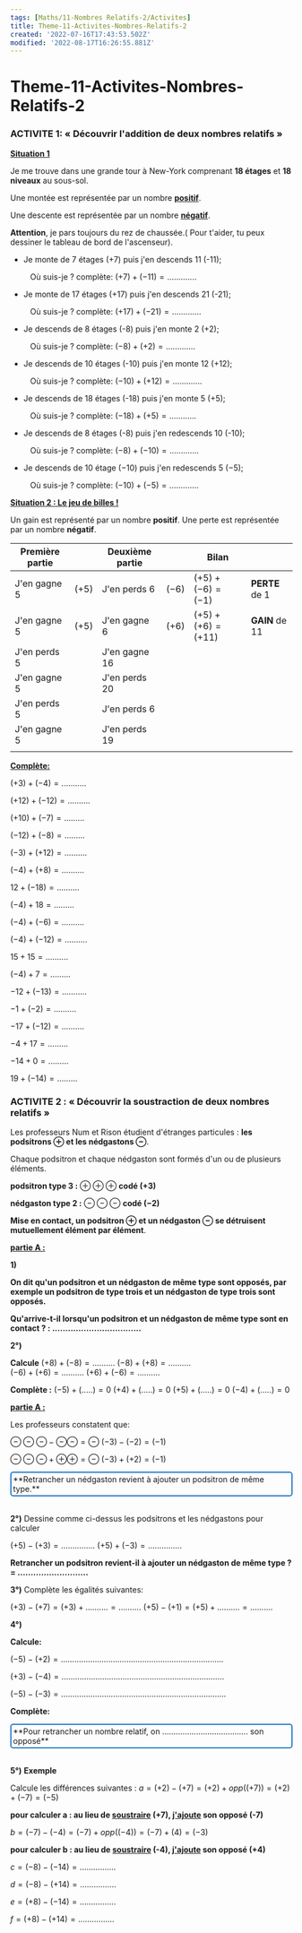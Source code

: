 ```yaml
---
tags: [Maths/11-Nombres Relatifs-2/Activites]
title: Theme-11-Activites-Nombres-Relatifs-2
created: '2022-07-16T17:43:53.502Z'
modified: '2022-08-17T16:26:55.881Z'
---
```


# Theme-11-Activites-Nombres-Relatifs-2


### ACTIVITE 1: « Découvrir l'addition de deux nombres relatifs »

<u>**Situation 1**</u>

Je me trouve dans une grande tour à New-York comprenant **18 étages** et **18 niveaux** au sous-sol.

Une montée est représentée par un nombre <u>**positif**</u>.

Une descente est représentée par un nombre <u>**négatif**</u>.

**Attention**, je pars toujours du rez de chaussée.( Pour t'aider, tu peux dessiner le tableau de bord de l\'ascenseur).

* Je monte de 7 étages (+7) puis j\'en descends 11 (-11); 

$~~~~~~~~$ Où suis-je ? complète: $(+7) + (-11) = .............$

* Je monte de 17 étages (+17) puis j\'en descends 21 (-21); 

$~~~~~~~~$ Où suis-je ? complète: $(+17) + (-21) = .............$

* Je descends de 8 étages (-8) puis j\'en monte 2 (+2); 

$~~~~~~~~$ Où suis-je ? complète: $(-8) + (+2) = .............$

* Je descends de 10 étages (-10) puis j\'en monte 12 (+12); 

$~~~~~~~~$ Où suis-je ? complète: $(-10) + (+12) = .............$

* Je descends de 18 étages (-18) puis j\'en monte 5 (+5); 

$~~~~~~~~$ Où suis-je ? complète: $(-18) + (+5) = ............$

* Je descends de 8 étages (-8) puis j\'en redescends 10 (-10); 

$~~~~~~~~$ Où suis-je ? complète: $(-8) + (-10) = .............$

* Je descends de 10 étage $(-10)$ puis j\'en redescends 5 $(-5)$; 

$~~~~~~~~$ Où suis-je ? complète: $(-10) + (-5) = .............$

<u>**Situation 2 : Le jeu de billes !**</u>

 
Un gain est représenté par un nombre **positif**. Une perte est représentée par un nombre **négatif**.


  
|**Première partie**  |     |**Deuxième partie**   |      |**Bilan**                  |                 |
|-----------------|-----|------------------|------|-----------------------|-----------------|
| J\'en gagne 5   |$(+5)$ |J\'en perds 6     | $(-6)$ | $(+5) + (-6) = (-1)$ | **PERTE** de $1$  |
| J\'en gagne 5   |$(+5)$ |J\'en gagne 6     | $(+6)$ | $(+5) + (+6) = (+11)$ |  **GAIN** de $11$ |
| J\'en perds 5   |     |J\'en gagne 16    |      |                       |                 |
| J\'en gagne 5   |     |J\'en perds 20     |      |                       |                 |
| J\'en perds 5   |     | J\'en perds 6     |      |                       |                 |
| J\'en gagne 5   |     | J\'en perds 19   |      |                       |                 |
|                 |     |                  |      |                       |                 |

<u>**Complète:**</u>

$(+3) + (-4) = ...........$

$(+12) + (-12) = ..........$

$(+10) + (-7) = .........$

$(-12) + (-8) = .........$

$(-3) + (+12) =..........$

$(-4) + (+8) = ..........$

$12 + (-18) = ..........$

$(-4) + 18 = .........$

$(-4) + (-6) = ..........$

$(-4) + (-12) = ..........$

$15 + 15 = ..........$

$(-4) + 7 = .........$

$-12 + (-13) = ...........$

$-1 + (-2) = ..........$

$-17 + (-12) = ..........$

$-4 + 17 = .........$

$-14 + 0 =.........$

$19 + (-14) =.........$


### ACTIVITE 2 : « Découvrir la soustraction de deux nombres relatifs »

Les professeurs Num et Rison étudient d\'étranges particules : **les podsitrons $\oplus$ et les nédgastons $\ominus$**.

Chaque podsitron et chaque nédgaston sont formés d\'un ou de plusieurs éléments.

**podsitron type 3 :**  $\oplus \oplus \oplus$ **codé $( + 3 )$**

**nédgaston type 2 :** $\ominus \ominus \ominus$ **codé $( -2 )$**

**Mise en contact, un podsitron $\oplus$ et un nédgaston $\ominus$ se détruisent mutuellement élément par élément**.

<u>**partie A :**</u>

 **1)** 

 **On dit qu\'un podsitron et un nédgaston de même type sont opposés, par exemple un podsitron de type trois et un nédgaston de type trois sont opposés.**

**Qu\'arrive-t-il lorsqu\'un podsitron et un nédgaston de même type sont en contact ? : ..................................**

**2°)** 

**Calcule**
$( + 8 ) + (− 8 ) = ..........$
$( - 8 ) + (+ 8 ) = ..........$    
$(−6 ) + ( + 6 ) = ..........$
$(+6 ) + ( - 6 ) = ..........$

**Complète :**
$(− 5 ) + ( ..... ) = 0$ 
$( + 4 ) + ( ..... ) = 0$
$(+ 5 ) + ( ..... ) = 0$ 
$( - 4 ) + ( ..... ) = 0$

<u>**partie A :**</u>

 Les professeurs constatent que:

$\ominus \ominus \ominus - \ominus \ominus = \ominus$
$(-3)-(-2)=(-1)$

$\ominus \ominus \ominus + \oplus \oplus = \ominus$
$(-3)+(+2)=(-1)$

<div style="border-radius: 5px; border: 2px solid#1c75c8; padding: 3px;">
<markdown>
**Retrancher un nédgaston revient à ajouter un podsitron de même type.**
</markdown>
</div><br>



**2°)** Dessine comme ci-dessus les podsitrons et les nédgastons pour calculer 

$( + 5 ) − ( + 3 ) =...............$
$( + 5 ) + (− 3 ) =...............$

**Retrancher un podsitron revient-il à ajouter un nédgaston de même type ? = ...........................**

**3°)** Complète les égalités suivantes:

$( + 3 ) − ( + 7 ) = ( + 3 ) + .......... = ..........$ 
$( + 5 ) − ( + 1 ) = ( + 5 ) + .......... = ..........$

**4°)** 

**Calcule:**

$(− 5 ) − ( + 2 ) = ........................................................................$

$( + 3 ) − (− 4 ) = ........................................................................$

$(− 5 ) − (− 3 ) = .........................................................................$

**Complète:** 

<div style="border-radius: 5px; border: 2px solid#1c75c8; padding: 3px;">
<markdown>
**Pour retrancher un nombre relatif, on ...................................... son opposé**
</markdown>
</div><br>

**5°)** **Exemple** 

Calcule les différences suivantes : 
$a =(+ 2) - (+ 7)= (+ 2) + opp( (+ 7)) = (+ 2) + (-7) = (-5)$

**pour calculer a : au lieu de <u>soustraire</u> (+7), <u>j'ajoute</u> son opposé (-7)**

$b= (- 7) - (- 4) = (-7) + opp( (-4)) = (-7) + (4) = (-3)$ 

**pour calculer b : au lieu de <u>soustraire</u> (-4), <u>j'ajoute</u> son opposé (+4)**

$c= (- 8) - (- 14) = ................$ 

$d= ( -8) - (+ 14) = ................$ 

$e= (+8) - (- 14) = ................$  

$f= (+ 8) - (+ 14) = ................$  






